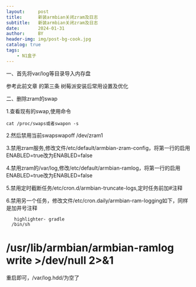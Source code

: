 ```yaml
---
layout:     post
title:      新装armbian关闭zram及日志 
subtitle:   新装armbian关闭zram及日志 
date:       2024-01-31
author:     BY
header-img: img/post-bg-cook.jpg
catalog: true
tags:
    - N1盒子
---
```


一、首先将var/log等目录导入内存盘

   参考此前文章 的第三条 树莓派安装后常用设置及优化

二、删除zram的swap

  1.查看现有的swap,使用命令
  
    cat /proc/swaps或者swapon -s
	
  2.然后禁用当前swapswapoff /dev/zram1

  3.禁用zram服务,修改文件/etc/default/armbian-zram-config，将第一行的启用ENABLED=true改为ENABLED=false
  
  4.禁用zram的/var/log,修改/etc/default/armbian-ramlog，将第一行的启用ENABLED=true改为ENABLED=false
  
  5.禁用定时截断任务/etc/cron.d/armbian-truncate-logs,定时任务前加#注释
  
  6.禁用另一个任务，修改文件/etc/cron.daily/armbian-ram-logging如下，同样是加井号注释
  
       highlighter- gradle
      /bin/sh
  # /usr/lib/armbian/armbian-ramlog write >/dev/null 2>&1
  
重启即可，/var/log.hdd/为空了


